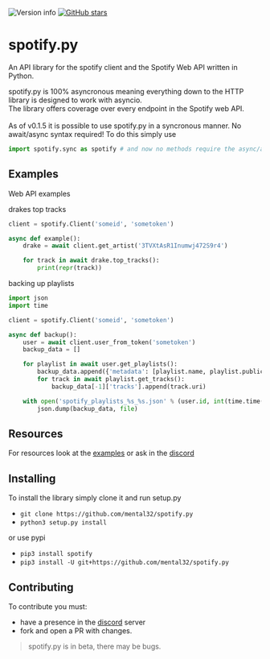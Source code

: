 ![Version info](https://img.shields.io/pypi/v/spotify.svg)
[![GitHub stars](https://img.shields.io/github/stars/mental32/spotify.py.svg)](https://github.com/mental32/spotify.py/stargazers)
# spotify.py

An API library for the spotify client and the Spotify Web API written in Python.

spotify.py is 100% asyncronous meaning everything down to the HTTP library is designed to work with asyncio.<br>The library offers coverage over every endpoint in the Spotify web API.<br><br>As of v0.1.5 it is possible to use spotify.py in a syncronous manner. No await/async syntax required! To do this simply use

```py
import spotify.sync as spotify # and now no methods require the async/await syntax.
```

## Examples

Web API examples

drakes top tracks
```py
client = spotify.Client('someid', 'sometoken')

async def example():
    drake = await client.get_artist('3TVXtAsR1Inumwj472S9r4')

    for track in await drake.top_tracks():
        print(repr(track))
```

backing up playlists
```py
import json
import time

client = spotify.Client('someid', 'sometoken')

async def backup():
    user = await client.user_from_token('sometoken')
    backup_data = []

    for playlist in await user.get_playlists():
        backup_data.append({'metadata': [playlist.name, playlist.public, playlist.collaborative, playlist.description], 'tracks': []})
        for track in await playlist.get_tracks():
            backup_data[-1]['tracks'].append(track.uri)

    with open('spotify_playlists_%s_%s.json' % (user.id, int(time.time())), 'w') as file:
        json.dump(backup_data, file)
```

## Resources

For resources look at the [examples](https://github.com/mental32/spotify.py/tree/master/examples) or ask in the [discord](https://discord.gg/k43FSFF)

## Installing

To install the library simply clone it and run setup.py
- `git clone https://github.com/mental32/spotify.py`
- `python3 setup.py install`

or use pypi

- `pip3 install spotify`
- `pip3 install -U git+https://github.com/mental32/spotify.py`

## Contributing
To contribute you must:
- have a presence in the [discord](https://discord.gg/k43FSFF) server
- fork and open a PR with changes.

> spotify.py is in beta, there may be bugs.
